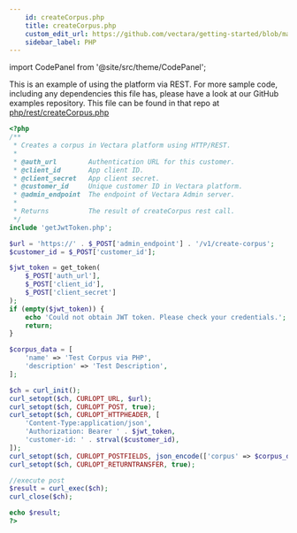 ```yaml
---
    id: createCorpus.php
    title: createCorpus.php
    custom_edit_url: https://github.com/vectara/getting-started/blob/main/language-examples/php/rest/createCorpus.php
    sidebar_label: PHP
---
```



import CodePanel from '@site/src/theme/CodePanel';

This is an example of using the platform via REST.  For more sample code, including any dependencies this file has, please have a look at our GitHub examples repository.  This file can be found in that repo at <a href="https://github.com/vectara/getting-started/tree/main/language-examples/php/rest/createCorpus.php">php/rest/createCorpus.php</a>

```php title="php/rest/createCorpus.php"
<?php
/**
 * Creates a corpus in Vectara platform using HTTP/REST.
 *
 * @auth_url        Authentication URL for this customer.
 * @client_id       App client ID.
 * @client_secret   App client secret.
 * @customer_id     Unique customer ID in Vectara platform.
 * @admin_endpoint  The endpoint of Vectara Admin server.
 *
 * Returns          The result of createCorpus rest call.
 */
include 'getJwtToken.php';

$url = 'https://' . $_POST['admin_endpoint'] . '/v1/create-corpus';
$customer_id = $_POST['customer_id'];

$jwt_token = get_token(
    $_POST['auth_url'],
    $_POST['client_id'],
    $_POST['client_secret']
);
if (empty($jwt_token)) {
    echo 'Could not obtain JWT token. Please check your credentials.';
    return;
}

$corpus_data = [
    'name' => 'Test Corpus via PHP',
    'description' => 'Test Description',
];

$ch = curl_init();
curl_setopt($ch, CURLOPT_URL, $url);
curl_setopt($ch, CURLOPT_POST, true);
curl_setopt($ch, CURLOPT_HTTPHEADER, [
    'Content-Type:application/json',
    'Authorization: Bearer ' . $jwt_token,
    'customer-id: ' . strval($customer_id),
]);
curl_setopt($ch, CURLOPT_POSTFIELDS, json_encode(['corpus' => $corpus_data]));
curl_setopt($ch, CURLOPT_RETURNTRANSFER, true);

//execute post
$result = curl_exec($ch);
curl_close($ch);

echo $result;
?>

```

